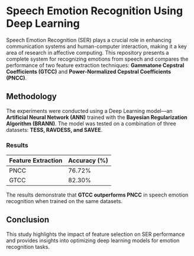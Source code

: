 # Speech Emotion Recognition Using Deep Learning

Speech Emotion Recognition (SER) plays a crucial role in enhancing communication systems and human-computer interaction, making it a key area of research in affective computing. This repository presents a complete system for recognizing emotions from speech and compares the performance of two feature extraction techniques: **Gammatone Cepstral Coefficients (GTCC)** and **Power-Normalized Cepstral Coefficients (PNCC)**.  

## Methodology  

The experiments were conducted using a Deep Learning model—an **Artificial Neural Network (ANN)** trained with the **Bayesian Regularization Algorithm (BRANN)**. The model was tested on a combination of three datasets: **TESS, RAVDESS, and SAVEE**.  

### Results  

| Feature Extraction | Accuracy (%) |
|--------------------|-------------|
| PNCC              | 76.72%       |
| GTCC              | 82.30%       |

The results demonstrate that **GTCC outperforms PNCC** in speech emotion recognition when trained on the same datasets.  

## Conclusion  

This study highlights the impact of feature selection on SER performance and provides insights into optimizing deep learning models for emotion recognition tasks.
